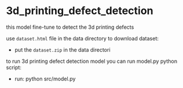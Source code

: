 # 3d_printing_defect_detection
this model fine-tune to detect the 3d printing defects 

use `dataset.html` file in the data directory to download dataset:
- put the `dataset.zip` in the data directori


to run 3d printing defect detection model you can run model.py python script:
- run: python src/model.py